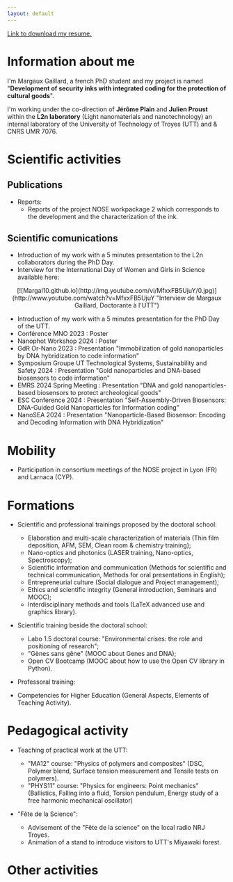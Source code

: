 ```yaml
---
layout: default
---
```


[Link to download my resume.](https://github.com/Margal10/Margal10.github.io/files/10278796/CV-MargauxGaillard.pdf)


# Information about me

I'm Margaux Gaillard, a french PhD student and my project is named "**Development of security inks with integrated coding for the protection of cultural goods**".

I'm working under the co-direction of **Jérôme Plain** and **Julien Proust** within the **L2n laboratory** (Light nanomaterials and nanotechnology) an internal laboratory of the University of Technology of Troyes (UTT) and & CNRS UMR 7076.

# Scientific activities
## Publications

- Reports:
  - Reports of the project NOSE workpackage 2 which corresponds to the development and the characterization of the ink.

## Scientific comunications

- Introduction of my work with a 5 minutes presentation to the L2n collaborators during the PhD Day.
- Interview for the International Day of Women and Girls in Science available here:

<div align="center">
[![Margal10.github.io](http://img.youtube.com/vi/MfxxFB5UjuY/0.jpg)](http://www.youtube.com/watch?v=MfxxFB5UjuY "Interview de Margaux Gaillard, Doctorante à l'UTT")
</div>

- Introduction of my work with a 5 minutes presentation for the PhD Day of the UTT.
- Conférence MNO 2023 : Poster
- Nanophot Workshop 2024 : Poster
- ⁠GdR Or-Nano 2023 : Presentation "Immobilization of gold nanoparticles by DNA hybridization to code information"
- ⁠Symposium Groupe UT Technological Systems, Sustainability and Safety 2024 : Presentation "Gold nanoparticles and DNA-based biosensors to code information"
- EMRS 2024 Spring Meeting : Presentation "DNA and gold nanoparticles-based biosensors to protect archeological goods"
- ESC Conference 2024 : Presentation "Self-Assembly-Driven Biosensors: DNA-Guided Gold Nanoparticles for Information coding"
- NanoSEA 2024 : Presentation "Nanoparticle-Based Biosensor: Encoding and Decoding Information with DNA Hybridization"

# Mobility

- Participation in consortium meetings of the NOSE project in Lyon (FR) and Larnaca (CYP).

# Formations

- Scientific and professional trainings proposed by the doctoral school:
  - Elaboration and multi-scale characterization of materials (Thin film deposition, AFM, SEM, Clean room & chemistry training);
  - Nano-optics and photonics (LASER training, Nano-optics, Spectroscopy);
  - Scientific information and communication (Methods for scientific and technical communication, Methods for oral presentations in English);
  - Entrepreneurial culture (Social dialogue and Project management);
  - Ethics and scientific integrity (General introduction, Seminars and MOOC);
  - Interdisciplinary methods and tools (LaTeX advanced use and graphics library).

- Scientific training beside the doctoral school:
  - Labo 1.5 doctoral course: "Environmental crises: the role and positioning of research";
  - "Gènes sans gêne" (MOOC about Genes and DNA);
  - Open CV Bootcamp (MOOC about how to use the Open CV library in Python).

-  Professoral training:
  - Competencies for Higher Education (General Aspects, Elements of Teaching Activity).

# Pedagogical activity

- Teaching of practical work at the UTT:
  - "MA12" course: "Physics of polymers and composites" (DSC, Polymer blend, Surface tension measurement and Tensile tests on polymers).
  - "PHYS11" course: "Physics for engineers: Point mechanics" (Ballistics, Falling into a fluid, Torsion pendulum, Energy study of a free harmonic mechanical oscillator)

- "Fête de la Science":
  - Advisement of the "Fête de la science" on the local radio NRJ Troyes.
  - Animation of a stand to introduce visitors to UTT's Miyawaki forest.

# Other activities

